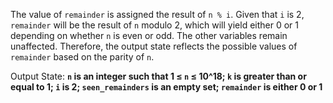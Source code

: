 The value of `remainder` is assigned the result of `n % i`. Given that `i` is 2, `remainder` will be the result of `n` modulo 2, which will yield either 0 or 1 depending on whether `n` is even or odd. The other variables remain unaffected. Therefore, the output state reflects the possible values of `remainder` based on the parity of `n`.

Output State: **`n` is an integer such that 1 ≤ `n` ≤ 10^18; `k` is greater than or equal to 1; `i` is 2; `seen_remainders` is an empty set; `remainder` is either 0 or 1**